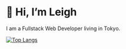 # 👋 Hi, I’m Leigh
I am a Fullstack Web Developer living in Tokyo. 

[![Top Langs](https://github-readme-stats.vercel.app/api/top-langs/?username=louiseleighhh&layout=compact&theme=radical)](https://github.com/louiseleighhh/github-readme-stats)

<!---
louiseleighhh/louiseleighhh is a ✨ special ✨ repository because its `README.md` (this file) appears on your GitHub profile.
You can click the Preview link to take a look at your changes.
--->
